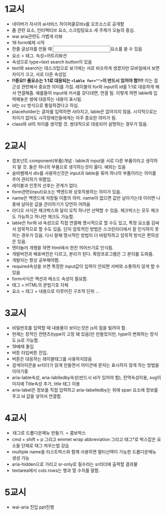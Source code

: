 # 1교시

- 네이버가 자사의 ai서비스 하이퍼클로바x를 오프소스로 공개함
- 폼 관련 요소, 인터렉티브 요소, 스크립팅요소 세 주제가 오늘의 중심.
- wai aria관련도 가볍게 리뷰
- 18 form예제 시작
- 한줄 글상자를 만들 때 <input>요소를 쓸 수 있음
- 요소 = 태그. 속성=어트리뷰션
- 속성으로 type=text search button이 있음
- text와 search는 데스크탑으로 보기에는 서로 비슷하게 생겼지만 모바일에서 보면 차이가 크고, 서로 다른 속성임
- **!!중요!! 폼요소는 1:1로 대응되는 `<lable for="">`이 반드시 있어야 함!!!!** 이는 접근성 관련해서 중요한 의미를 가짐. 레이블의 for와 input의 id를 1:1로 대응하게 해서 연결해줌. 예를들어 input에 커서를 갖다대면, 연결 됨. 이렇게 하면 lable에 입력해놓은 쌍에 대응하는 내용이 표시됨.
- id는 cc 방식으로 통일하겠다고 하심.
- placeholder는 글자를 입력하면 사라지고, lable은 없어지지 않음. 시각적으로는 차이가 없어도 시각장애인들에게는 아주 중요한 의미가 됨.
- class와 id의 차이를 생각할 것. 쌍대적으로 대응되어 설명하는 경우가 많음.

# 2교시

- 컴포넌트 component(부품)개념 : lable과 input을 서로 다른 부품이라고 생각하지 말 것. 둘은 하나의 부품으로 생각하는것이 옳다. 예외는 있음
- 슬비쌤께서 div를 사용하신것은 input과 lable을 묶어 하나의 부품이라는 의미를 주어 관리하기 위함임.
- 레이블과 인풋의 선후는 관계가 없다.
- form관련(input)요소는 백엔드와 상호작용하는 의미가 있음.
- name은 백엔드에 저장될 이름의 의미. name이 없으면 값만 날아가는데 이러면 나중에 날아온 값을 관리하기가 당연히 어려움
- 라디오 서식은 체크박스와 달리 오직 하나만 선택할 수 있음. 체크박스는 모두 체크도 가능하고 하나만 체크도 가능함.
- lable은 for와 id 속성으로 직접 연결해 명시적으로 할 수도 있고, 특정 요소를 감싸서 암묵적으로 할 수도 있음. 단지 암묵적인 방법은 스크린리더에서 잘 인식하지 못하는 경우가 있음. 다시 말해 명시적인 방법이 더 바람직하고 암묵적 방식은 편의성은 있음.
- 엔터눌러 개행을 하면 html에서 한칸 띄어쓰기로 인식됨.
- 개발버전과 배포버전은 다르고, 분리가 된다. 확장프로그램은 그 분리를 도와줌.
- 개발자는 항상 공부해야함.
- required속성을 쓰면 특정한 input값이 입력이 안되면 서버와 소통하지 않게 할 수 있음
- form서식은 액션과 메소드 속성이 필요함.
- 태그 = HTML의 문법기호 자체 <a>
- 요소 = 태그 + 내용으로 이루어진 구조적 단위 <a>...</a>

# 3교시

- 비밀번호를 입력할 때 내용물이 보이는것은 js의 힘을 빌려야 함.
- 현재는 정적인 컨텐츠(type이 고정 돼 있음)만 만들었지만, type이 변화하는 방식도 js로 가능함.
- 19예제 돌입
- 버튼 타입버튼 진입.
- 버튼은 대응하는 레이블태그를 사용하지않음
- 검색아이콘을 sr리더가 읽게 만들면서 아이콘에 문자는 표시하지 않게 하는 방법을 이야기중
- aria-lable속성, aria-lablledby속성(반드시 id가 있어야 함), 전역속성이용, svg이미지에 Title속성 추가, title 태그 이용
- aria-label은 정보를 직접 입력하고 aria-labelledby는 위에 span 요소에 정보를 주고 id 값을 넣어서 연결함.

# 4교시

- <option>태그로 드롭다운메뉴 만들기. = 콤보박스
- cmd + shift + p 그리고 emmet wrap abbreviation 그리고 태그\*로 박스잡은 요소들 단체로 태그 씌우는법 강습
- multiple name을 리스트박스와 함께 사용하면 멀티선택이 가능한 드롭다운메뉴 생성 가능
- aria-hidden으로 가리고 sr-only로 필수라는 sr리더에 출력할 결과물
- textarea에서 cols rows는 행과 열 수치를 말함.

# 5교시

- wai-aria 진입 ppt진행
